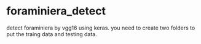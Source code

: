 # foraminiera_detect
detect foraminiera by vgg16 using keras.
you need to create two folders to put the traing data and testing data.
